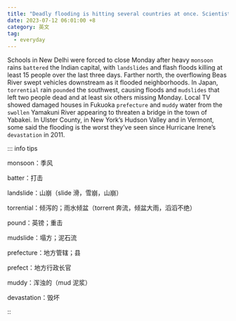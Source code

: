 ```yaml
---
title: "Deadly flooding is hitting several countries at once. Scientists say this will only be more common"
date: 2023-07-12 06:01:00 +8
category: 英文
tag:
  - everyday
---
```


Schools in New Delhi were forced to close Monday after heavy `monsoon` rains `battered` the Indian capital, with `landslides` and flash floods killing at least 15 people over the last three days. Farther north, the overflowing Beas River swept vehicles downstream as it flooded neighborhoods. In Japan, `torrential` rain `pounded` the southwest, causing floods and `mudslides` that left two people dead and at least six others missing Monday. Local TV showed damaged houses in Fukuoka `prefecture` and `muddy` water from the `swollen` Yamakuni River appearing to threaten a bridge in the town of Yabakei. In Ulster County, in New York’s Hudson Valley and in Vermont, some said the flooding is the worst they’ve seen since Hurricane Irene’s `devastation` in 2011.

::: info tips

monsoon：季风

batter：打击

landslide：山崩（slide 滑，雪崩，山崩）

torrential：倾泻的；雨水倾盆（torrent 奔流，倾盆大雨，滔滔不绝）

pound：英镑；重击

mudslide：塌方；泥石流

prefecture：地方管辖；县

prefect：地方行政长官

muddy：浑浊的（mud 泥浆）

devastation：毁坏

::

